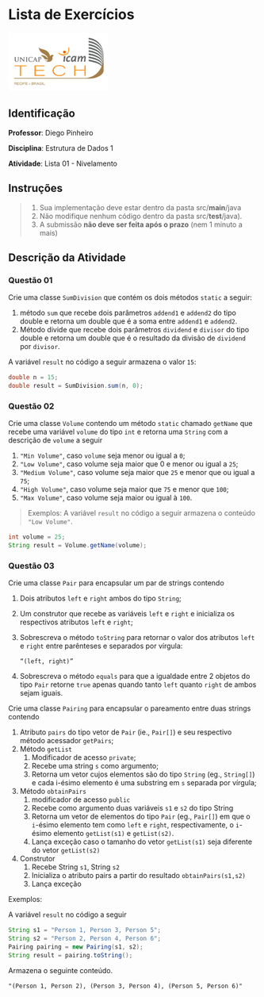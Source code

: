 # Lista de Exercícios
<img src="assets/images/Unicap_Icam_Tech-01.png" alt="drawing" width="200"/>

## Identificação
**Professor**: Diego Pinheiro

**Disciplina**: Estrutura de Dados 1

**Atividade**: Lista 01 - Nivelamento

## Instruções 
> 1. Sua implementação deve estar dentro da pasta src/**main**/java 
> 2. Não modifique nenhum código dentro da pasta src/**test**/java).
> 3. A submissão **não deve ser feita após o prazo** (nem 1 minuto a mais)

## Descrição da Atividade
### Questão 01
Crie uma classe `SumDivision` que contém os dois métodos `static` a seguir:
1. método `sum` que recebe dois parâmetros `addend1` e `addend2` do tipo double e retorna um double
que é a soma entre `addend1` e `addend2`.
2. Método divide que recebe dois parâmetros `dividend` e `divisor` do tipo double e retorna um double que é o resultado da divisão de `dividend` por `divisor`.

A variável `result` no código a seguir armazena o valor `15`:

```java
double n = 15;
double result = SumDivision.sum(n, 0);
```

### Questão 02
Crie uma classe `Volume` contendo um método `static` chamado `getName` que recebe uma variável `volume` do tipo `int` e retorna uma `String` com a descrição de `volume` a seguir
 1. `"Min Volume"`, caso `volume` seja menor ou igual a `0`;
 2. `"Low Volume"`, caso volume seja maior que 0 e menor ou igual a `25`;
 3. `"Medium Volume"`, caso volume seja maior que `25` e menor que ou igual a `75`;
 4. `"High Volume"`, caso volume seja maior que `75` e menor que `100`;
 5. `"Max Volume"`, caso volume seja maior ou igual à `100`.


> Exemplos:
A variável `result` no código a seguir armazena o conteúdo `"Low Volume"`.

```java
int volume = 25;
String result = Volume.getName(volume);
```


### Questão 03
Crie uma classe `Pair` para encapsular um par de strings contendo
1.	Dois atributos `left` e `right` ambos do tipo `String`;
2.	Um construtor que recebe as variáveis `left` e `right` e inicializa os respectivos atributos `left` e `right`;
3.	Sobrescreva o método `toString` para retornar o valor dos atributos `left` e `right` entre parênteses e separados por vírgula: 
    
        “(left, right)”
4.	Sobrescreva o método `equals` para que a igualdade entre 2 objetos do tipo `Pair` retorne `true` apenas quando tanto `left` quanto `right` de ambos sejam iguais. 

Crie uma classe `Pairing` para encapsular o pareamento entre duas strings contendo
1.	Atributo `pairs` do tipo vetor de `Pair` (ie., `Pair[]`) e seu respectivo método acessador `getPairs`;
2.	Método `getList`
    1. Modificador de acesso `private`;
    2. 	Recebe uma string `s` como argumento;
    3. Retorna um vetor cujos elementos são do tipo `String` (eg., `String[]`) e cada i-ésimo elemento é uma substring em `s` separada por vírgula;
3.	Método `obtainPairs` 
    1.	modificador de acesso `public`
    2.	Recebe como argumento duas variáveis `s1` e `s2` do tipo String
    3.	Retorna um vetor de elementos do tipo `Pair` (eg., `Pair[]`) em que o `i`-ésimo elemento tem como `left` e `right`, respectivamente, o `i`-ésimo elemento `getList(s1)` e `getList(s2)`.
    4.	Lança exceção caso o tamanho do vetor `getList(s1)` seja diferente do vetor `getList(s2)`
4.	Construtor 
    1.	Recebe String `s1`, String `s2`
    2.	Inicializa o atributo pairs a partir do resultado `obtainPairs(s1,s2)`
    3. Lança exceção

Exemplos:

A variável `result` no código a seguir

```java
String s1 = "Person 1, Person 3, Person 5";
String s2 = "Person 2, Person 4, Person 6";
Pairing pairing = new Pairing(s1, s2);
String result = pairing.toString();
```

Armazena o seguinte conteúdo.

    "(Person 1, Person 2), (Person 3, Person 4), (Person 5, Person 6)"

